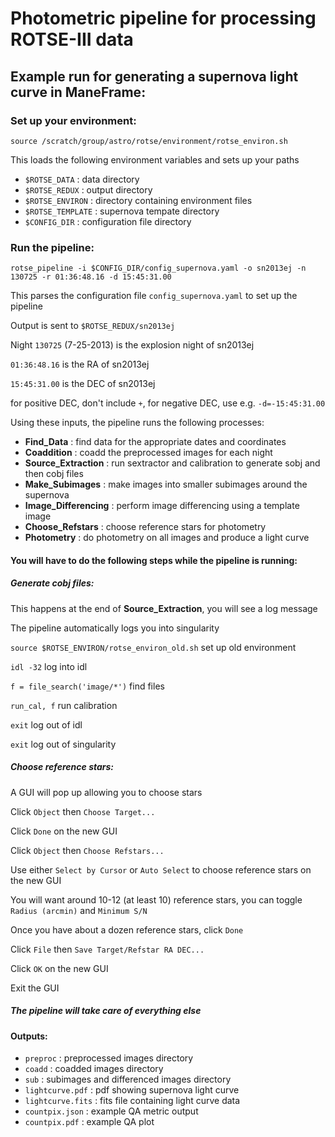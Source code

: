 # Photometric pipeline for processing ROTSE-III data

## Example run for generating a supernova light curve in ManeFrame:

### Set up your environment:

```source /scratch/group/astro/rotse/environment/rotse_environ.sh```

This loads the following environment variables and sets up your paths

* ```$ROTSE_DATA```     : data directory
* ```$ROTSE_REDUX```    : output directory
* ```$ROTSE_ENVIRON```  : directory containing environment files
* ```$ROTSE_TEMPLATE``` : supernova tempate directory
* ```$CONFIG_DIR```     : configuration file directory

### Run the pipeline:

```
rotse_pipeline -i $CONFIG_DIR/config_supernova.yaml -o sn2013ej -n 130725 -r 01:36:48.16 -d 15:45:31.00
```
This parses the configuration file ```config_supernova.yaml``` to set up the pipeline

Output is sent to ```$ROTSE_REDUX/sn2013ej```

Night ```130725``` (7-25-2013) is the explosion night of sn2013ej

```01:36:48.16``` is the RA of sn2013ej

```15:45:31.00``` is the DEC of sn2013ej

for positive DEC, don't include ```+```, for negative DEC, use e.g. ```-d=-15:45:31.00```

Using these inputs, the pipeline runs the following processes:

* **Find_Data**          : find data for the appropriate dates and coordinates
* **Coaddition**         : coadd the preprocessed images for each night
* **Source_Extraction**  : run sextractor and calibration to generate sobj and then cobj files
* **Make_Subimages**     : make images into smaller subimages around the supernova
* **Image_Differencing** : perform image differencing using a template image
* **Choose_Refstars**    : choose reference stars for photometry
* **Photometry**         : do photometry on all images and produce a light curve

#### You will have to do the following steps while the pipeline is running:

##### Generate cobj files:

This happens at the end of **Source_Extraction**, you will see a log message

The pipeline automatically logs you into singularity

```source $ROTSE_ENVIRON/rotse_environ_old.sh``` set up old environment

```idl -32``` log into idl

```f = file_search('image/*')``` find files

```run_cal, f``` run calibration

```exit``` log out of idl

```exit``` log out of singularity

##### Choose reference stars:

A GUI will pop up allowing you to choose stars

Click ```Object``` then ```Choose Target...```

Click ```Done``` on the new GUI

Click ```Object``` then ```Choose Refstars...```

Use either ```Select by Cursor``` or ```Auto Select``` to choose reference stars on the new GUI

You will want around 10-12 (at least 10) reference stars, you can toggle ```Radius (arcmin)``` and ```Minimum S/N```

Once you have about a dozen reference stars, click ```Done```

Click ```File``` then ```Save Target/Refstar RA DEC...```

Click ```OK``` on the new GUI

Exit the GUI

##### The pipeline will take care of everything else

#### Outputs:

* ```preproc```         : preprocessed images directory
* ```coadd```           : coadded images directory
* ```sub```             : subimages and differenced images directory
* ```lightcurve.pdf```  : pdf showing supernova light curve
* ```lightcurve.fits``` : fits file containing light curve data
* ```countpix.json```   : example QA metric output
* ```countpix.pdf```    : example QA plot

